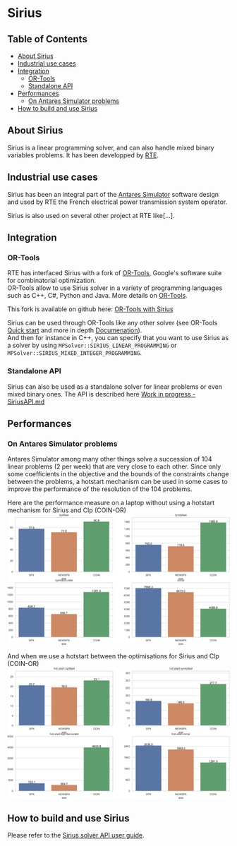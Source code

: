 # Sirius

## Table of Contents

* [About Sirius](#about-sirius)
* [Industrial use cases](#industrial-use-cases)
* [Integration](#integration)
  * [OR-Tools](#or-tools)
  * [Standalone API](#standalone-api)
* [Performances](#perfomances)
  * [On Antares Simulator problems](#on-antares-simulator-problems)
* [How to build and use Sirius](INSTALL.md)

## About Sirius

Sirius is a linear programming solver, and can also handle mixed binary variables problems. It has been developped by [RTE](https://www.rte-france.com/).

## Industrial use cases

Sirius has been an integral part of the [Antares Simulator](https://antares-simulator.org/) software design and used by RTE the French electrical power transmission system operator.

Sirius is also used on several other project at RTE like[...].

## Integration

### OR-Tools

RTE has interfaced Sirius with a fork of [OR-Tools](https://github.com/google/or-tools), Google's software suite for combinatorial optimization.  
OR-Tools allow to use Sirius solver in a variety of programming languages such as C++, C#, Python and Java. More details on [OR-Tools](https://github.com/google/or-tools).

This fork is available on github here: [OR-Tools with Sirius](https://github.com/rte-france/or-tools/tree/unification_2020)

Sirius can be used through OR-Tools like any other solver (see OR-Tools [Quick start](https://developers.google.com/optimization/introduction/get_started) and more in depth [Documenation](https://developers.google.com/optimization/)).  
And then for instance in C++, you can specify that you want to use Sirius as a solver by using ```MPSolver::SIRIUS_LINEAR_PROGRAMMING``` or ```MPSolver::SIRIUS_MIXED_INTEGER_PROGRAMMING```.

### Standalone API

Sirius can also be used as a standalone solver for linear problems or even mixed binary ones. The API is described here [Work in progress - SiriusAPI.md](SiriusAPI.md)

## Performances

### On Antares Simulator problems
Antares Simulator among many other things solve a succession of 104 linear problems (2 per week) that are very close to each other. Since only some coefficients in the objective and the bounds of the constraints change between the problems, a hotstart mechanism can be used in some cases to improve the performance of the resolution of the 104 problems.

Here are the performance measure on a laptop without using a hotstart mechanism for Sirius and Clp (COIN-OR) 
![Antares_Sirius_vs_Coin_coldstart](resources/Antares_Sirius_vs_Coin_coldstart.png)

And when we use a hotstart between the optimisations for Sirius and Clp (COIN-OR) 
![Antares_Sirius_vs_Coin_hotstart](resources/Antares_Sirius_vs_Coin_hotstart.png)

## How to build and use Sirius

Please refer to the [Sirius solver API user guide](SiriusAPI.md).
